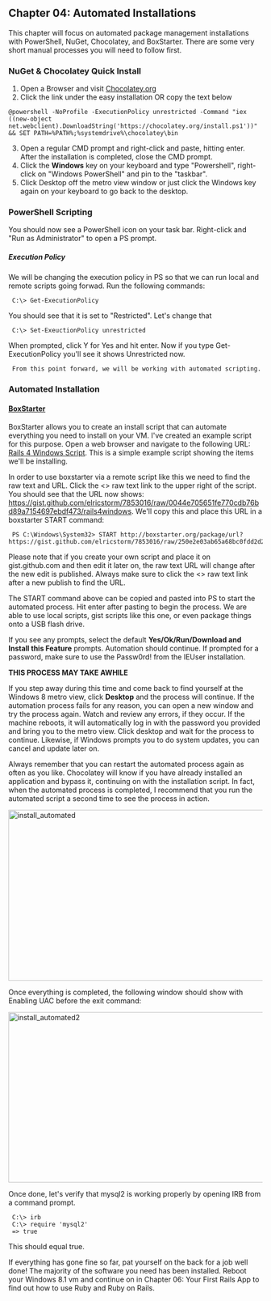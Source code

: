 ## Chapter 04:  Automated Installations

This chapter will focus on automated package management installations with PowerShell, NuGet, Chocolatey, and BoxStarter.  There are some very short
manual processes you will need to follow first.

### NuGet & Chocolatey Quick Install

1. Open a Browser and visit [Chocolatey.org](http://chocolatey.org)
2. Click the link under the easy installation OR copy the text below

````
@powershell -NoProfile -ExecutionPolicy unrestricted -Command "iex ((new-object net.webclient).DownloadString('https://chocolatey.org/install.ps1'))" && SET PATH=%PATH%;%systemdrive%\chocolatey\bin
````

3. Open a regular CMD prompt and right-click and paste, hitting enter.  After the installation is completed, close the CMD prompt.
4. Click the **Windows** key on your keyboard and type "Powershell", right-click on "Windows PowerShell" and pin to the "taskbar".
5. Click Desktop off the metro view window or just click the Windows key again on your keyboard to go back to the desktop.

### PowerShell Scripting

You should now see a PowerShell icon on your task bar.  Right-click and "Run as Administrator" to open a PS prompt.

##### Execution Policy

We will be changing the execution policy in PS so that we can run local and remote scripts going forwad. Run the following commands:

     C:\> Get-ExecutionPolicy

You should see that it is set to "Restricted".  Let's change that

     C:\> Set-ExeuctionPolicy unrestricted

When prompted, click Y for Yes and hit enter.  Now if you type Get-ExecutionPolicy you'll see it shows Unrestricted now.

     From this point forward, we will be working with automated scripting.

### Automated Installation

#### [BoxStarter](http://boxstarter.org/)

BoxStarter allows you to create an install script that can automate everything you need to install on your VM.  I've created an example script for this purpose.  Open a
web browser and navigate to the following URL:  [Rails 4 Windows Script](https://gist.github.com/elricstorm/7853016).  This is a simple example script showing the items
we'll be installing.

In order to use boxstarter via a remote script like this we need to find the raw text and URL.  Click the <> raw text link to the upper right of the script.  You should see that the
URL now shows:  https://gist.github.com/elricstorm/7853016/raw/0044e705651fe770cdb76bd89a7154697ebdf473/rails4windows.  We'll copy this and place this URL in a boxstarter
START command:

     PS C:\Windows\System32> START http://boxstarter.org/package/url?https://gist.github.com/elricstorm/7853016/raw/250e2e03ab65a68bc0fdd2d2d91c7c26f4bd57c9/rails4windows

Please note that if you create your own script and place it on gist.github.com and then edit it later on, the raw text URL will change after the new edit is published.  Always
make sure to click the <> raw text link after a new publish to find the URL.

The START command above can be copied and pasted into PS to start the automated process.  Hit enter after pasting to begin the process.  We are able to use local scripts, gist
scripts like this one, or even package things onto a USB flash drive.

If you see any prompts, select the default **Yes/Ok/Run/Download and Install this Feature** prompts.  Automation should continue.  If prompted for a password, make sure to
use the Passw0rd! from the IEUser installation.

**THIS PROCESS MAY TAKE AWHILE**

If you step away during this time and come back to find yourself at the Windows 8 metro view, click **Desktop** and the process will continue.  If the automation process fails for any
reason, you can open a new window and try the process again.  Watch and review any errors, if they occur.  If the machine reboots, it will automatically log in with the
password you provided and bring you to the metro view.  Click desktop and wait for the process to continue.  Likewise, if Windows prompts you to do system updates, you can cancel
and update later on.

Always remember that you can restart the automated process again as often as you like.  Chocolatey will know if you have already installed an application and bypass it,
continuing on with the installation script.  In fact, when the automated process is completed, I recommend that you run the automated script a second time to see the process
in action.

<a href="http://www.flickr.com/photos/69355230@N03/11263555476/" title="install_automated"><img src="http://farm4.staticflickr.com/3815/11263555476_1ba6eb50be_o.png" width="666" height="338" alt="install_automated"></a>

Once everything is completed, the following window should show with Enabling UAC before the exit command:

<a href="http://www.flickr.com/photos/69355230@N03/11263610373/" title="install_automated2"><img src="http://farm4.staticflickr.com/3789/11263610373_d46d568ca5_o.png" width="666" height="337" alt="install_automated2"></a>

Once done, let's verify that mysql2 is working properly by opening IRB from a command prompt.

     C:\> irb
     C:\> require 'mysql2'
     => true

This should equal true.

If everything has gone fine so far, pat yourself on the back for a job well done!  The majority of the software you need has been installed.  Reboot your Windows 8.1 vm and
continue on in Chapter 06: Your First Rails App to find out how to use Ruby and Ruby on Rails.
